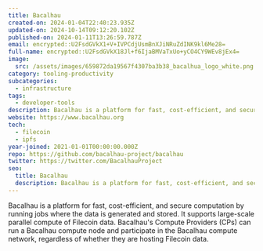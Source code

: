 ```yaml
---
title: Bacalhau
created-on: 2024-01-04T22:40:23.935Z
updated-on: 2024-10-14T09:12:20.102Z
published-on: 2024-01-11T13:26:59.787Z
email: encrypted::U2FsdGVkX1+V+IVPCdjUsmBnXJiNRuZdINK9kl6Me28=
full-name: encrypted::U2FsdGVkX18Jl+f6IjaBMVaTxUo+yCO4CY9WEv8jEx4=
image:
  src: /assets/images/659872da19567f4307ba3b38_bacalhua_logo_white.png
category: tooling-productivity
subcategories:
  - infrastructure
tags:
  - developer-tools
description: Bacalhau is a platform for fast, cost-efficient, and secure computation by running jobs where the data is generated and stored.
website: https://www.bacalhau.org
tech:
  - filecoin
  - ipfs
year-joined: 2021-01-01T00:00:00.000Z
repo: https://github.com/bacalhau-project/bacalhau
twitter: https://twitter.com/BacalhauProject
seo:
  title: Bacalhau
  description: Bacalhau is a platform for fast, cost-efficient, and secure computation by running jobs where the data is generated and stored.
---
```


Bacalhau is a platform for fast, cost-efficient, and secure computation by running jobs where the data is generated and stored. It supports large-scale parallel compute of Filecoin data. Bacalhau's Compute Providers (CPs) can run a Bacalhau compute node and participate in the Bacalhau compute network, regardless of whether they are hosting Filecoin data.
